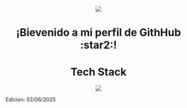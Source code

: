 <p align="center">
  <img src="https://imgur.com/a/O4vuZwl"/>
</p>

<h1 align="center">¡Bievenido a mi perfil de GithHub :star2:!</h1>


<h1 align="center">Tech Stack</h1>  
<p  align="center">
  <a href="https://skillicons.dev">
    <img src="https://skillicons.dev/icons?i=py,django,html,css,js" />
  </a>
</p>

Edicion: 02/06/2025
